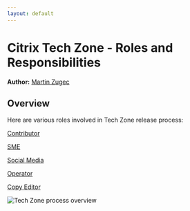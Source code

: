```yaml
---
layout: default
---
```

# Citrix Tech Zone - Roles and Responsibilities

**Author:** [Martin Zugec](https://twitter.com/martinzugec)

## Overview

Here are various roles involved in Tech Zone release process:

[Contributor](https://citrix.github.io/tech-marketing/projects/tech-zone/role-contributor.html)

[SME](https://citrix.github.io/tech-marketing/projects/tech-zone/role-sme.html)

[Social Media](https://citrix.github.io/tech-marketing/projects/tech-zone/role-social-media.html)

[Operator](https://citrix.github.io/tech-marketing/projects/tech-zone/role-operator.html)

[Copy Editor](https://citrix.github.io/tech-marketing/projects/tech-zone/role-copy-editor.html)

![Tech Zone process overview](/media/roles-and-responsibilities-simple.jpg)

